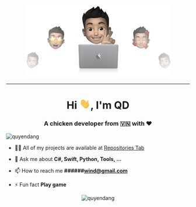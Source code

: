 <p align="center">
  <img src="./me.png" height="200"/>
</p>
<hr>
<h1 align="center">Hi <img src="./hi.gif" width="30px">, I'm QD</h1>
<h3 align="center">A chicken developer from 🇻🇳 with ❤</h3>
<p align="left"> <img src="https://komarev.com/ghpvc/?username=quyendang" alt="quyendang" /> </p>

- 👨‍💻 All of my projects are available at [Repositories Tab](https://github.com/quyendang?tab=repositories)

- 💬 Ask me about **C#, Swift, Python, Tools, ...**

- 📫 How to reach me **######wind@gmail.com**

- ⚡ Fun fact **Play game**

<p align="center"> <img src="https://github-readme-stats.vercel.app/api?username=quyendang&show_icons=true" alt="quyendang" /> </p>
